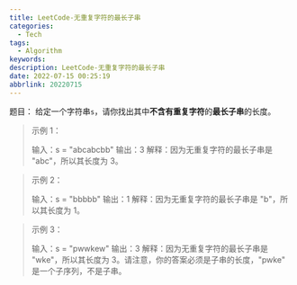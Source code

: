 ```yaml
---
title: LeetCode-无重复字符的最长子串
categories: 
  - Tech
tags: 
  - Algorithm
keywords: 
description: LeetCode-无重复字符的最长子串
date: 2022-07-15 00:25:19
abbrlink: 20220715
---
```


题目：
给定一个字符串`s`，请你找出其中**不含有重复字符**的**最长子串**的长度。

> 示例 1：
>
> 输入：s = "abcabcbb"
> 输出：3 
> 解释：因为无重复字符的最长子串是 "abc"，所以其长度为 3。



> 示例 2：
>
> 输入：s = "bbbbb"
> 输出：1
> 解释：因为无重复字符的最长子串是 "b"，所以其长度为 1。



> 示例 3：
>
> 输入：s = "pwwkew"
> 输出：3
> 解释：因为无重复字符的最长子串是 "wke"，所以其长度为 3。请注意，你的答案必须是子串的长度，"pwke" 是一个子序列，不是子串。